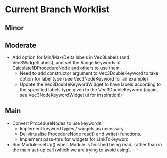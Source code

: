 # Current Branch Worklist

## Minor 

## Moderate
- Add option for Min/Max/Delta labels in Vec3Labels (and Vec3WidgetLabels), and set the Range keywords of Calculate1DProcedureNode and others to use them.
  - Need to add constructor argument to Vec3DoubleKeyword to take option for label type (see Vec3NodeKeyword for an example)
  - Update the Vec3DoubleKeywordWidget to have labels according to the specified labels type given to the Vec3DoubleKeyword (again, see Vec3NodeKeywordWidget ui for inspiration!)

## Main
- Convert ProcedureNodes to use keywords
  - Implement keyword types / widgets as necessary
  - De-virtualise ProcedureNode read() and write() functions.
  - Implement pass-thru for widgets for LinkToKeyword
- Run Module::setUp() when Module is finished being read, rather than in the main set-up call (which we are trying to avoid using).
